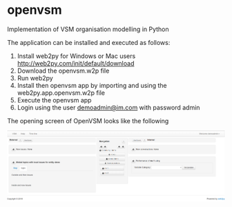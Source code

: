 # openvsm
Implementation of VSM organisation modelling in Python

The application can be installed and executed as follows:
1. Install web2py for Windows or Mac users http://web2py.com/init/default/download
2. Download the openvsm.w2p file
3. Run web2py
4. Install then openvsm app by importing and using the web2py.app.openvsm.w2p file
5. Execute the openvsm app
6. Login using the user demoadmin@im.com with password admin

The opening screen of OpenVSM looks like the following

![Screenshot](openVSMscreen.PNG)

